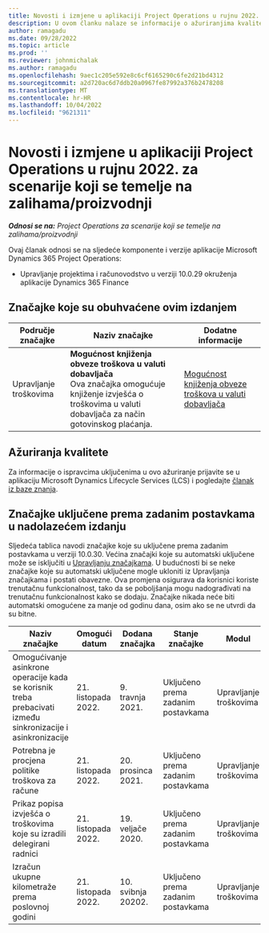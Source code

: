 ```yaml
---
title: Novosti i izmjene u aplikaciji Project Operations u rujnu 2022. za scenarije koji se temelje na zalihama/proizvodnji
description: U ovom članku nalaze se informacije o ažuriranjima kvalitete dostupnima u izdanju aplikacije Microsoft Dynamics 365 Project Operations iz rujna 2022. za scenarije koji se temelje na resursu/proizvodnji.
author: ramagadu
ms.date: 09/28/2022
ms.topic: article
ms.prod: ''
ms.reviewer: johnmichalak
ms.author: ramagadu
ms.openlocfilehash: 9aec1c205e592e8c6cf6165290c6fe2d21bd4312
ms.sourcegitcommit: a2d720ac6d7ddb20a0967fe87992a376b2478208
ms.translationtype: MT
ms.contentlocale: hr-HR
ms.lasthandoff: 10/04/2022
ms.locfileid: "9621311"
---
```

# <a name="whats-new-or-changed-in-project-operations-september-2022-for-stockedproduction-based-scenarios"></a>Novosti i izmjene u aplikaciji Project Operations u rujnu 2022. za scenarije koji se temelje na zalihama/proizvodnji

_**Odnosi se na:** Project Operations za scenarije koji se temelje na zalihama/proizvodnji_

Ovaj članak odnosi se na sljedeće komponente i verzije aplikacije Microsoft Dynamics 365 Project Operations:

- Upravljanje projektima i računovodstvo u verziji 10.0.29 okruženja aplikacije Dynamics 365 Finance

## <a name="features-included-in-this-release"></a>Značajke koje su obuhvaćene ovim izdanjem

| Područje značajke | Naziv značajke | Dodatne informacije |
| --- | --- | --- |
| Upravljanje troškovima | **Mogućnost knjiženja obveze troškova u valuti dobavljača**<br>Ova značajka omogućuje knjiženje izvješća o troškovima u valuti dobavljača za način gotovinskog plaćanja. | [Mogućnost knjiženja obveze troškova u valuti dobavljača](/dynamics365/project-operations/expense/posting-expense-reports#enable-the-ability-to-post-expense-liability-in-vendor-currency-for-cash-payment-method-feature) |

## <a name="quality-updates"></a>Ažuriranja kvalitete

Za informacije o ispravcima uključenima u ovo ažuriranje prijavite se u aplikaciju Microsoft Dynamics Lifecycle Services (LCS) i pogledajte [članak iz baze znanja](https://fix.lcs.dynamics.com/Issue/Details?bugId=726559).

## <a name="features-turned-on-by-default-in-upcoming-release"></a>Značajke uključene prema zadanim postavkama u nadolazećem izdanju

Sljedeća tablica navodi značajke koje su uključene prema zadanim postavkama u verziji 10.0.30. Većina značajki koje su automatski uključene može se isključiti u [Upravljanju značajkama](/dynamics365/fin-ops-core/fin-ops/get-started/feature-management/feature-management-overview). U budućnosti bi se neke značajke koje su automatski uključene mogle ukloniti iz Upravljanja značajkama i postati obavezne. Ova promjena osigurava da korisnici koriste trenutačnu funkcionalnost, tako da se poboljšanja mogu nadograđivati na trenutačnu funkcionalnost kako se dodaju. Značajke nikada neće biti automatski omogućene za manje od godinu dana, osim ako se ne utvrdi da su bitne.

| Naziv značajke | Omogući datum | Dodana značajka | Stanje značajke | Modul |
| --- | --- | --- |--- |--- |
| Omogućivanje asinkrone operacije kada se korisnik treba prebacivati između sinkronizacije i asinkronizacije | 21. listopada 2022. | 9. travnja 2021. | Uključeno prema zadanim postavkama | Upravljanje troškovima |
| Potrebna je procjena politike troškova za račune | 21. listopada 2022. | 20. prosinca 2021. | Uključeno prema zadanim postavkama | Upravljanje troškovima |
| Prikaz popisa izvješća o troškovima koje su izradili delegirani radnici | 21. listopada 2022. | 19. veljače 2020. | Uključeno prema zadanim postavkama | Upravljanje troškovima |
| Izračun ukupne kilometraže prema poslovnoj godini | 21. listopada 2022. | 10. svibnja 20202. | Uključeno prema zadanim postavkama | Upravljanje troškovima |
